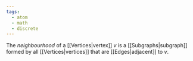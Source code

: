 ```yaml
---
tags:
  - atom
  - math
  - discrete
---
```

The *neighbourhood* of a [[Vertices|vertex]] $v$ is a [[Subgraphs|subgraph]] formed by all [[Vertices|vertices]] that are [[Edges|adjacent]] to $v$.